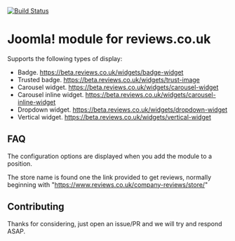 [![Build Status](https://travis-ci.org/anythingnative/joomla-reviews-co-uk-module.svg?branch=master)](https://travis-ci.org/anythingnative/joomla-reviews-co-uk-module)

# Joomla! module for reviews.co.uk

Supports the following types of display:

- Badge. https://beta.reviews.co.uk/widgets/badge-widget
- Trusted badge. https://beta.reviews.co.uk/widgets/trust-image
- Carousel widget. https://beta.reviews.co.uk/widgets/carousel-widget
- Carousel inline widget. https://beta.reviews.co.uk/widgets/carousel-inline-widget
- Dropdown widget. https://beta.reviews.co.uk/widgets/dropdown-widget
- Vertical widget. https://beta.reviews.co.uk/widgets/vertical-widget

## FAQ

The configuration options are displayed when you add the module to a position.

The store name is found one the link provided to get reviews, normally beginning with "https://www.reviews.co.uk/company-reviews/store/"

## Contributing

Thanks for considering, just open an issue/PR and we will try and respond ASAP.
